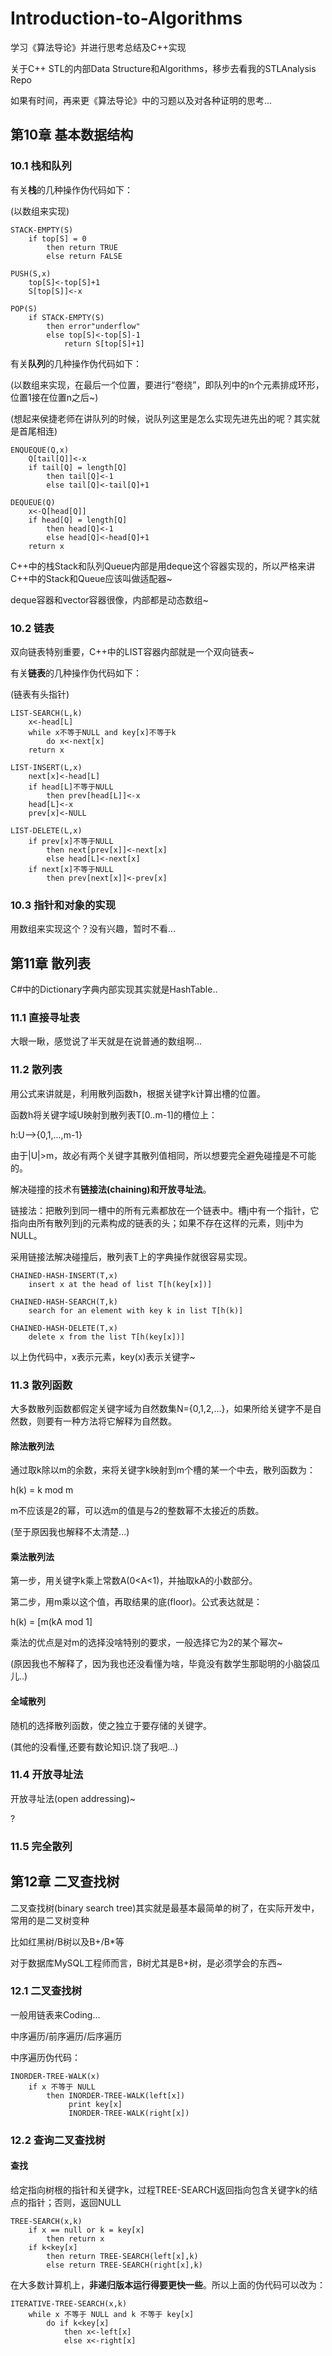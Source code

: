 # Introduction-to-Algorithms

学习《算法导论》并进行思考总结及C++实现

关于C++ STL的内部Data Structure和Algorithms，移步去看我的STLAnalysis Repo

如果有时间，再来更《算法导论》中的习题以及对各种证明的思考...

## 第10章 基本数据结构

### 10.1 栈和队列

有关**栈**的几种操作伪代码如下：

(以数组来实现)

```
STACK-EMPTY(S)
	if top[S] = 0
		then return TRUE
		else return FALSE
		
PUSH(S,x)
	top[S]<-top[S]+1
	S[top[S]]<-x

POP(S)
	if STACK-EMPTY(S)
		then error"underflow"
		else top[S]<-top[S]-1
			return S[top[S]+1]
```

有关**队列**的几种操作伪代码如下：

(以数组来实现，在最后一个位置，要进行“卷绕”，即队列中的n个元素排成环形，位置1接在位置n之后~)

(想起来侯捷老师在讲队列的时候，说队列这里是怎么实现先进先出的呢？其实就是首尾相连)

```
ENQUEQUE(Q,x)
	Q[tail[Q]]<-x
	if tail[Q] = length[Q]
		then tail[Q]<-1
		else tail[Q]<-tail[Q]+1
		
DEQUEUE(Q)
	x<-Q[head[Q]]
	if head[Q] = length[Q]
		then head[Q]<-1
		else head[Q]<-head[Q]+1
	return x
```

C++中的栈Stack和队列Queue内部是用deque这个容器实现的，所以严格来讲C++中的Stack和Queue应该叫做适配器~

deque容器和vector容器很像，内部都是动态数组~
	
### 10.2 链表

双向链表特别重要，C++中的LIST容器内部就是一个双向链表~

有关**链表**的几种操作伪代码如下：

(链表有头指针)

```
LIST-SEARCH(L,k)
	x<-head[L]
	while x不等于NULL and key[x]不等于k
		do x<-next[x]
	return x

LIST-INSERT(L,x)
	next[x]<-head[L]
	if head[L]不等于NULL
		then prev[head[L]]<-x
	head[L]<-x
	prev[x]<-NULL
	
LIST-DELETE(L,x)
	if prev[x]不等于NULL
		then next[prev[x]]<-next[x]
		else head[L]<-next[x]
	if next[x]不等于NULL
		then prev[next[x]]<-prev[x]
```

### 10.3 指针和对象的实现

用数组来实现这个？没有兴趣，暂时不看...

## 第11章 散列表

C#中的Dictionary字典内部实现其实就是HashTable..

### 11.1 直接寻址表

大眼一瞅，感觉说了半天就是在说普通的数组啊...

### 11.2 散列表

用公式来讲就是，利用散列函数h，根据关键字k计算出槽的位置。

函数h将关键字域U映射到散列表T[0..m-1]的槽位上：

h:U-->{0,1,...,m-1}

由于|U|>m，故必有两个关键字其散列值相同，所以想要完全避免碰撞是不可能的。

解决碰撞的技术有**链接法(chaining)和开放寻址法**。

链接法：把散列到同一槽中的所有元素都放在一个链表中。槽j中有一个指针，它指向由所有散列到j的元素构成的链表的头；如果不存在这样的元素，则j中为NULL。

采用链接法解决碰撞后，散列表T上的字典操作就很容易实现。

```
CHAINED-HASH-INSERT(T,x)
	insert x at the head of list T[h(key[x])]
	
CHAINED-HASH-SEARCH(T,k)
	search for an element with key k in list T[h(k)]
	
CHAINED-HASH-DELETE(T,x)
	delete x from the list T[h(key[x])]
```

以上伪代码中，x表示元素，key(x)表示关键字~

### 11.3 散列函数

大多数散列函数都假定关键字域为自然数集N={0,1,2,...}，如果所给关键字不是自然数，则要有一种方法将它解释为自然数。

#### 除法散列法

通过取k除以m的余数，来将关键字k映射到m个槽的某一个中去，散列函数为：

h(k) = k mod m

m不应该是2的幂，可以选m的值是与2的整数幂不太接近的质数。

(至于原因我也解释不太清楚...)

#### 乘法散列法

第一步，用关键字k乘上常数A(0<A<1)，并抽取kA的小数部分。

第二步，用m乘以这个值，再取结果的底(floor)。公式表达就是：

h(k) = [m(kA mod 1]

乘法的优点是对m的选择没啥特别的要求，一般选择它为2的某个幂次~

(原因我也不解释了，因为我也还没看懂为啥，毕竟没有数学生那聪明的小脑袋瓜儿..)

#### 全域散列

随机的选择散列函数，使之独立于要存储的关键字。

(其他的没看懂,还要有数论知识.饶了我吧...)

### 11.4 开放寻址法

开放寻址法(open addressing)~

?

### 11.5 完全散列




## 第12章 二叉查找树

二叉查找树(binary search tree)其实就是最基本最简单的树了，在实际开发中，常用的是二叉树变种

比如红黑树/B树以及B+/B\*等

对于数据库MySQL工程师而言，B树尤其是B+树，是必须学会的东西~

### 12.1 二叉查找树

一般用链表来Coding...

中序遍历/前序遍历/后序遍历

中序遍历伪代码：

```
INORDER-TREE-WALK(x)
	if x 不等于 NULL
		then INORDER-TREE-WALK(left[x])
			 print key[x]
			 INORDER-TREE-WALK(right[x])
```

### 12.2 查询二叉查找树

#### 查找

给定指向树根的指针和关键字k，过程TREE-SEARCH返回指向包含关键字k的结点的指针；否则，返回NULL

```
TREE-SEARCH(x,k)
	if x == null or k = key[x]
		then return x
	if k<key[x]
		then return TREE-SEARCH(left[x],k)
		else return TREE-SEARCH(right[x],k)
```

在大多数计算机上，**非递归版本运行得要更快一些**。所以上面的伪代码可以改为：

```
ITERATIVE-TREE-SEARCH(x,k)
	while x 不等于 NULL and k 不等于 key[x]
		do if k<key[x]
			then x<-left[x]
			else x<-right[x]
```			











